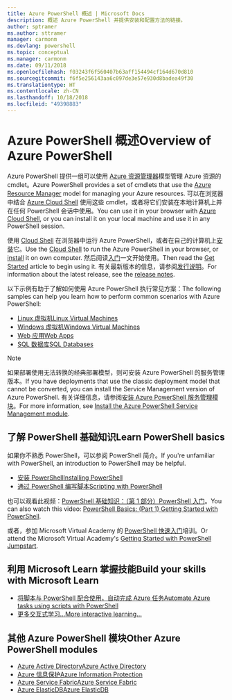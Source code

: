 ```yaml
---
title: Azure PowerShell 概述 | Microsoft Docs
description: 概述 Azure PowerShell 并提供安装和配置方法的链接。
author: sptramer
ms.author: sttramer
manager: carmonm
ms.devlang: powershell
ms.topic: conceptual
ms.manager: carmonm
ms.date: 09/11/2018
ms.openlocfilehash: f03243f6f560407b63aff154494cf164d670d810
ms.sourcegitcommit: f6f5e256143aa6c097de3e57e930d8badea49f30
ms.translationtype: HT
ms.contentlocale: zh-CN
ms.lasthandoff: 10/18/2018
ms.locfileid: "49398883"
---
```

# <a name="overview-of-azure-powershell"></a><span data-ttu-id="7655a-103">Azure PowerShell 概述</span><span class="sxs-lookup"><span data-stu-id="7655a-103">Overview of Azure PowerShell</span></span>

<span data-ttu-id="7655a-104">Azure PowerShell 提供一组可以使用 [Azure 资源管理器](/azure/azure-resource-manager/resource-group-overview)模型管理 Azure 资源的 cmdlet。</span><span class="sxs-lookup"><span data-stu-id="7655a-104">Azure PowerShell provides a set of cmdlets that use the [Azure Resource Manager](/azure/azure-resource-manager/resource-group-overview) model for managing your Azure resources.</span></span> <span data-ttu-id="7655a-105">可以在浏览器中结合 [Azure Cloud Shell](/azure/cloud-shell/overview) 使用这些 cmdlet，或者将它们安装在本地计算机上并在任何 PowerShell 会话中使用。</span><span class="sxs-lookup"><span data-stu-id="7655a-105">You can use it in your browser with [Azure Cloud Shell](/azure/cloud-shell/overview), or you can install it on your local machine and use it in any PowerShell session.</span></span>

<span data-ttu-id="7655a-106">使用 [Cloud Shell](/azure/cloud-shell/overview) 在浏览器中运行 Azure PowerShell，或者在自己的计算机上[安装](install-azurerm-ps.md)它。</span><span class="sxs-lookup"><span data-stu-id="7655a-106">Use the [Cloud Shell](/azure/cloud-shell/overview) to run the Azure PowerShell in your browser, or [install](install-azurerm-ps.md) it on own computer.</span></span> <span data-ttu-id="7655a-107">然后阅读[入门](get-started-azureps.md)一文开始使用。</span><span class="sxs-lookup"><span data-stu-id="7655a-107">Then read the [Get Started](get-started-azureps.md) article to begin using it.</span></span> <span data-ttu-id="7655a-108">有关最新版本的信息，请参阅[发行说明](release-notes-azureps.md)。</span><span class="sxs-lookup"><span data-stu-id="7655a-108">For information about the latest release, see the [release notes](release-notes-azureps.md).</span></span>

<span data-ttu-id="7655a-109">以下示例有助于了解如何使用 Azure PowerShell 执行常见方案：</span><span class="sxs-lookup"><span data-stu-id="7655a-109">The following samples can help you learn how to perform common scenarios with Azure PowerShell:</span></span>

* [<span data-ttu-id="7655a-110">Linux 虚拟机</span><span class="sxs-lookup"><span data-stu-id="7655a-110">Linux Virtual Machines</span></span>](/azure/virtual-machines/virtual-machines-linux-powershell-samples?toc=/powershell/azure/toc.json)
* [<span data-ttu-id="7655a-111">Windows 虚拟机</span><span class="sxs-lookup"><span data-stu-id="7655a-111">Windows Virtual Machines</span></span>](/azure/virtual-machines/virtual-machines-windows-powershell-samples?toc=/powershell/azure/toc.json)
* [<span data-ttu-id="7655a-112">Web 应用</span><span class="sxs-lookup"><span data-stu-id="7655a-112">Web Apps</span></span>](/azure/app-service-web/app-service-powershell-samples?toc=/powershell/azure/toc.json)
* [<span data-ttu-id="7655a-113">SQL 数据库</span><span class="sxs-lookup"><span data-stu-id="7655a-113">SQL Databases</span></span>](/azure/sql-database/sql-database-powershell-samples?toc=/powershell/azure/toc.json)

> [!NOTE]
> <span data-ttu-id="7655a-114">如果部署使用无法转换的经典部署模型，则可安装 Azure PowerShell 的服务管理版本。</span><span class="sxs-lookup"><span data-stu-id="7655a-114">If you have deployments that use the classic deployment model that cannot be converted, you can install the Service Management version of Azure PowerShell.</span></span> <span data-ttu-id="7655a-115">有关详细信息，请参阅[安装 Azure PowerShell 服务管理模块](/powershell/azure/servicemanagement/install-azure-ps)。</span><span class="sxs-lookup"><span data-stu-id="7655a-115">For more information, see [Install the Azure PowerShell Service Management module](/powershell/azure/servicemanagement/install-azure-ps).</span></span>

## <a name="learn-powershell-basics"></a><span data-ttu-id="7655a-116">了解 PowerShell 基础知识</span><span class="sxs-lookup"><span data-stu-id="7655a-116">Learn PowerShell basics</span></span>

<span data-ttu-id="7655a-117">如果你不熟悉 PowerShell，可以参阅 PowerShell 简介。</span><span class="sxs-lookup"><span data-stu-id="7655a-117">If you're unfamiliar with PowerShell, an introduction to PowerShell may be helpful.</span></span>

* [<span data-ttu-id="7655a-118">安装 PowerShell</span><span class="sxs-lookup"><span data-stu-id="7655a-118">Installing PowerShell</span></span>](/powershell/scripting/setup/installing-windows-powershell)
* [<span data-ttu-id="7655a-119">通过 PowerShell 编写脚本</span><span class="sxs-lookup"><span data-stu-id="7655a-119">Scripting with PowerShell</span></span>](/powershell/scripting/powershell-scripting)

<span data-ttu-id="7655a-120">也可以观看此视频：[PowerShell 基础知识：（第 1 部分）PowerShell 入门](https://channel9.msdn.com/Blogs/Taste-of-Premier/PowerShellBasicsPart1)。</span><span class="sxs-lookup"><span data-stu-id="7655a-120">You can also watch this video: [PowerShell Basics: (Part 1) Getting Started with PowerShell](https://channel9.msdn.com/Blogs/Taste-of-Premier/PowerShellBasicsPart1).</span></span>

<span data-ttu-id="7655a-121">或者，参加 Microsoft Virtual Academy 的 [PowerShell 快速入门](https://mva.microsoft.com/liveevents/powershell-jumpstart)培训。</span><span class="sxs-lookup"><span data-stu-id="7655a-121">Or attend the Microsoft Virtual Academy's [Getting Started with PowerShell Jumpstart](https://mva.microsoft.com/liveevents/powershell-jumpstart).</span></span>

## <a name="build-your-skills-with-microsoft-learn"></a><span data-ttu-id="7655a-122">利用 Microsoft Learn 掌握技能</span><span class="sxs-lookup"><span data-stu-id="7655a-122">Build your skills with Microsoft Learn</span></span>

- [<span data-ttu-id="7655a-123">将脚本与 PowerShell 配合使用，自动完成 Azure 任务</span><span class="sxs-lookup"><span data-stu-id="7655a-123">Automate Azure tasks using scripts with PowerShell</span></span>](/learn/modules/automate-azure-tasks-with-powershell/)
- [<span data-ttu-id="7655a-124">更多交互式学习...</span><span class="sxs-lookup"><span data-stu-id="7655a-124">More interactive learning...</span></span>](/learn/browse/?term=powershell)

## <a name="other-azure-powershell-modules"></a><span data-ttu-id="7655a-125">其他 Azure PowerShell 模块</span><span class="sxs-lookup"><span data-stu-id="7655a-125">Other Azure PowerShell modules</span></span>

* [<span data-ttu-id="7655a-126">Azure Active Directory</span><span class="sxs-lookup"><span data-stu-id="7655a-126">Azure Active Directory</span></span>](/powershell/azure/active-directory/)
* [<span data-ttu-id="7655a-127">Azure 信息保护</span><span class="sxs-lookup"><span data-stu-id="7655a-127">Azure Information Protection</span></span>](/powershell/azure/aip/)
* [<span data-ttu-id="7655a-128">Azure Service Fabric</span><span class="sxs-lookup"><span data-stu-id="7655a-128">Azure Service Fabric</span></span>](/powershell/azure/service-fabric/)
* [<span data-ttu-id="7655a-129">Azure ElasticDB</span><span class="sxs-lookup"><span data-stu-id="7655a-129">Azure ElasticDB</span></span>](/powershell/azure/elasticdbjobs/)
